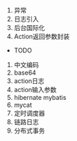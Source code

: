 
1. 异常
2. 日志引入
3. 后台国际化
4. Action返回参数封装


- TODO
1. 中文编码
2. base64
3. action日志
4. action输入参数
5. hibernate mybatis
6. mycat
7. 定时调度器
8. 链路日志
9. 分布式事务